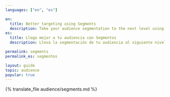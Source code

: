 ```yaml
---
languages: ["en", "es"]

en:
  title: Better targeting using Segments
  description: Take your audience segmentation to the next level using Segments.
es:
  title: Llega mejor a tu audiencia con Segmentos
  description: Lleva la segmentación de tu audiencia al siguiente nivel usando Segmentos.

permalink: segments
permalink_es: segmentos

layout: guide
topic: audience
popular: true
---
```


{% translate_file audience/segments.md %}